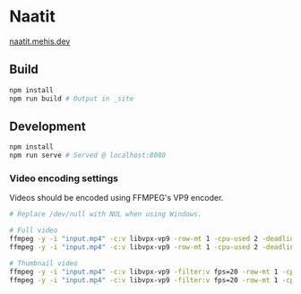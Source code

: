 # Naatit

[naatit.mehis.dev](https://naatit.mehis.dev)

## Build

```bash
npm install
npm run build # Output in _site
```

## Development

```bash
npm install
npm run serve # Served @ localhost:8080
```

### Video encoding settings

Videos should be encoded using FFMPEG's VP9 encoder.

```bash
# Replace /dev/null with NUL when using Windows.

# Full video
ffmpeg -y -i "input.mp4" -c:v libvpx-vp9 -row-mt 1 -cpu-used 2 -deadline good -b:v 0 -crf 30 -pass 1 -an -f null /dev/null
ffmpeg -y -i "input.mp4" -c:v libvpx-vp9 -row-mt 1 -cpu-used 2 -deadline good -b:v 0 -crf 30 -pass 2 -an "output.webm"

# Thumbnail video
ffmpeg -y -i "input.mp4" -c:v libvpx-vp9 -filter:v fps=20 -row-mt 1 -cpu-used 0 -deadline best -b:v 0 -crf 40 -pass 1 -an -f null /dev/null
ffmpeg -y -i "input.mp4" -c:v libvpx-vp9 -filter:v fps=20 -row-mt 1 -cpu-used 0 -deadline best -b:v 0 -crf 40 -pass 2 -an "output.webm"
```
